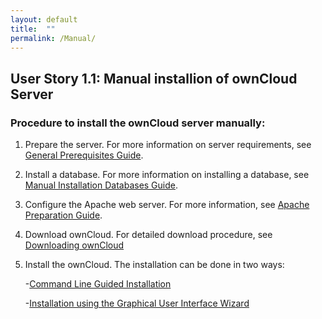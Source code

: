 ```yaml
---
layout: default
title:  ""
permalink: /Manual/
---
```


## User Story 1.1: Manual installion of ownCloud Server

### Procedure to install the ownCloud server manually:

1. Prepare the server. For more information on server requirements, see [General Prerequisites Guide](https://doc.owncloud.com/server/admin_manual/installation/manual_installation/manual_installation_prerequisites.html). 

2. Install a database. For more information on installing a database, see [Manual Installation Databases Guide](https://doc.owncloud.com/server/admin_manual/installation/manual_installation/manual_installation_db.html). 

3. Configure the Apache web server. For more information, see [Apache Preparation Guide](https://doc.owncloud.com/server/admin_manual/installation/manual_installation/manual_installation_apache.html). 

4. Download ownCloud. For detailed download procedure, see [Downloading ownCloud]()

5. Install the ownCloud. The installation can be done in two ways:

	-[Command Line Guided Installation]()
	
	-[Installation using the Graphical User Interface Wizard]()